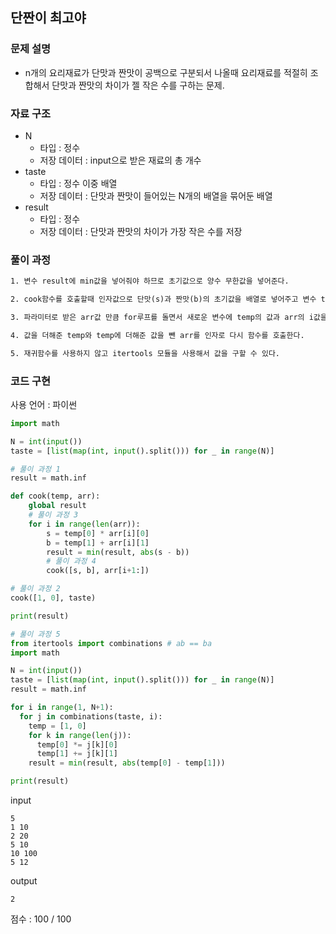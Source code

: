 ## 단짠이 최고야

### 문제 설명

- n개의 요리재료가 단맛과 짠맛이 공백으로 구분되서 나올때 요리재료를 적절히 조합해서 단맛과 짠맛의 차이가 젤 작은 수를 구하는 문제.<br>

### 자료 구조

- N<br>
  - 타입 : 정수
  - 저장 데이터 : input으로 받은 재료의 총 개수
- taste<br>
  - 타입 : 정수 이중 배열
  - 저장 데이터 : 단맛과 짠맛이 들어있는 N개의 배열을 묶어둔 배열
- result<br>
  - 타입 : 정수
  - 저장 데이터 : 단맛과 짠맛의 차이가 가장 작은 수를 저장

### 풀이 과정

```txt
1. 변수 result에 min값을 넣어줘야 하므로 초기값으로 양수 무한값을 넣어준다.

2. cook함수를 호출할때 인자값으로 단맛(s)과 짠맛(b)의 초기값을 배열로 넣어주고 변수 taste도 같이 넘겨준다.

3. 파라미터로 받은 arr값 만큼 for루프를 돌면서 새로운 변수에 temp의 값과 arr의 i값을 계산하고 result와 값을 비교해서 값이 작다면 result값으로 넣어준다.

4. 값을 더해준 temp와 temp에 더해준 값을 뺀 arr를 인자로 다시 함수를 호출한다.

5. 재귀함수를 사용하지 않고 itertools 모듈을 사용해서 값을 구할 수 있다.
```

### 코드 구현

사용 언어 : 파이썬

```py
import math

N = int(input())
taste = [list(map(int, input().split())) for _ in range(N)]

# 풀이 과정 1
result = math.inf

def cook(temp, arr):
    global result
    # 풀이 과정 3
    for i in range(len(arr)):
        s = temp[0] * arr[i][0]
        b = temp[1] + arr[i][1]
        result = min(result, abs(s - b))
        # 풀이 과정 4
        cook([s, b], arr[i+1:])

# 풀이 과정 2
cook([1, 0], taste)

print(result)
```

```py
# 풀이 과정 5
from itertools import combinations # ab == ba
import math

N = int(input())
taste = [list(map(int, input().split())) for _ in range(N)]
result = math.inf

for i in range(1, N+1):
  for j in combinations(taste, i):
    temp = [1, 0]
    for k in range(len(j)):
      temp[0] *= j[k][0]
      temp[1] += j[k][1]
    result = min(result, abs(temp[0] - temp[1]))

print(result)
```

input

```
5
1 10
2 20
5 10
10 100
5 12
```

output

```
2
```

점수 : 100 / 100<br>
